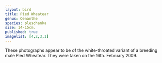 ```yaml
---
layout: bird
title: Pied Wheatear
genus: Oenanthe
species: pleschanka
size: 14-15cm.
published: true
imagelist: [4,2,3,1]
---
```


These photographs appear to be of the white-throated variant of a breeding male Pied Wheatear. They were taken on the 16th. February 2009.
